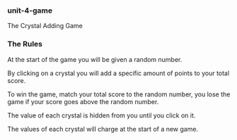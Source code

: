 ### unit-4-game
The Crystal Adding Game


### The Rules
At the start of the game you will be given a random number.

By clicking on a crystal you will add a specific amount of points to your total score.

To win the game, match your total score to the random number, you lose the game if your score goes above the random number.

The value of each crystal is hidden from you until you click on it.

The values of each crystal will charge at the start of a new game.